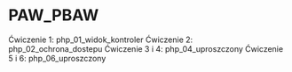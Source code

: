 # PAW_PBAW
Ćwiczenie 1: php_01_widok_kontroler
Ćwiczenie 2: php_02_ochrona_dostepu
Ćwiczenie 3 i 4: php_04_uproszczony
Ćwiczenie 5 i 6: php_06_uproszczony
